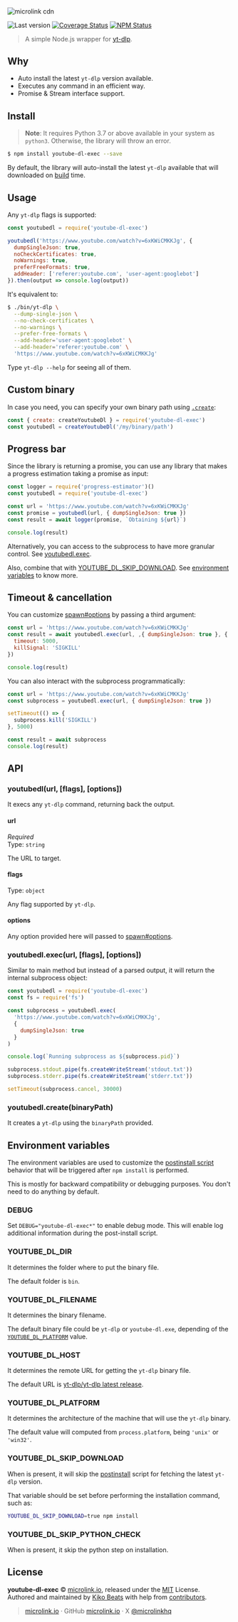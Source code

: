 <picture>
  <source media="(prefers-color-scheme: dark)" srcset="https://github.com/microlinkhq/cdn/raw/master/dist/logo/banner-dark.png">
  <img alt="microlink cdn" src="https://github.com/microlinkhq/cdn/raw/master/dist/logo/banner.png" align="center">
</picture>
&nbsp;

![Last version](https://img.shields.io/github/tag/microlinkhq/youtube-dl-exec.svg?style=flat-square)
[![Coverage Status](https://img.shields.io/coveralls/microlinkhq/youtube-dl-exec.svg?style=flat-square)](https://coveralls.io/github/microlinkhq/youtube-dl-exec)
[![NPM Status](https://img.shields.io/npm/dm/youtube-dl-exec.svg?style=flat-square)](https://www.npmjs.org/package/youtube-dl-exec)

> A simple Node.js wrapper for [yt-dlp](https://github.com/yt-dlp/yt-dlp).

## Why

- Auto install the latest `yt-dlp` version available.
- Executes any command in an efficient way.
- Promise & Stream interface support.

## Install

> **Note**: It requires Python 3.7 or above available in your system as `python3`. Otherwise, the library will throw an error.

```bash
$ npm install youtube-dl-exec --save
```

By default, the library will auto-install the latest `yt-dlp` available that will downloaded on [build](https://github.com/microlinkhq/youtube-dl-exec/blob/master/package.json#L70) time.

## Usage

Any `yt-dlp` flags is supported:

```js
const youtubedl = require('youtube-dl-exec')

youtubedl('https://www.youtube.com/watch?v=6xKWiCMKKJg', {
  dumpSingleJson: true,
  noCheckCertificates: true,
  noWarnings: true,
  preferFreeFormats: true,
  addHeader: ['referer:youtube.com', 'user-agent:googlebot']
}).then(output => console.log(output))
```

It's equivalent to:

```bash
$ ./bin/yt-dlp \
  --dump-single-json \
  --no-check-certificates \
  --no-warnings \
  --prefer-free-formats \
  --add-header='user-agent:googlebot' \
  --add-header='referer:youtube.com' \
  'https://www.youtube.com/watch?v=6xKWiCMKKJg'
```

Type `yt-dlp --help` for seeing all of them.

## Custom binary

In case you need, you can specify your own binary path using [`.create`]():

```js
const { create: createYoutubeDl } = require('youtube-dl-exec')
const youtubedl = createYoutubeDl('/my/binary/path')
```

## Progress bar

Since the library is returning a promise, you can use any library that makes a progress estimation taking a promise as input:

```js
const logger = require('progress-estimator')()
const youtubedl = require('youtube-dl-exec')

const url = 'https://www.youtube.com/watch?v=6xKWiCMKKJg'
const promise = youtubedl(url, { dumpSingleJson: true })
const result = await logger(promise, `Obtaining ${url}`)

console.log(result)
```

Alternatively, you can access to the subprocess to have more granular control. See [youtubedl.exec](https://github.com/microlinkhq/youtube-dl-exec#youtubedlexecurl-flags-options).

Also, combine that with [YOUTUBE_DL_SKIP_DOWNLOAD](#youtube_dl_skip_download). See [environment variables](#environment-variables) to know more.

## Timeout & cancellation

You can customize [spawn#options](https://nodejs.org/api/child_process.html#child_processspawncommand-args-options) by passing a third argument:

```js
const url = 'https://www.youtube.com/watch?v=6xKWiCMKKJg'
const result = await youtubedl.exec(url, ,{ dumpSingleJson: true }, {
  timeout: 5000,
  killSignal: 'SIGKILL'
})

console.log(result)
```

You can also interact with the subprocess programmatically:

```js
const url = 'https://www.youtube.com/watch?v=6xKWiCMKKJg'
const subprocess = youtubedl.exec(url, { dumpSingleJson: true })

setTimeout(() => {
  subprocess.kill('SIGKILL')
}, 5000)

const result = await subprocess
console.log(result)
```

## API

### youtubedl(url, [flags], [options])

It execs any `yt-dlp` command, returning back the output.

#### url

_Required_<br>
Type: `string`

The URL to target.

#### flags

Type: `object`

Any flag supported by `yt-dlp`.

#### options

Any option provided here will passed to [spawn#options](https://nodejs.org/api/child_process.html#child_processspawncommand-args-options).

### youtubedl.exec(url, [flags], [options])

Similar to main method but instead of a parsed output, it will return the internal subprocess object:

```js
const youtubedl = require('youtube-dl-exec')
const fs = require('fs')

const subprocess = youtubedl.exec(
  'https://www.youtube.com/watch?v=6xKWiCMKKJg',
  {
    dumpSingleJson: true
  }
)

console.log(`Running subprocess as ${subprocess.pid}`)

subprocess.stdout.pipe(fs.createWriteStream('stdout.txt'))
subprocess.stderr.pipe(fs.createWriteStream('stderr.txt'))

setTimeout(subprocess.cancel, 30000)
```

### youtubedl.create(binaryPath)

It creates a `yt-dlp` using the `binaryPath` provided.

## Environment variables

The environment variables are used to customize the [postinstall script](https://github.com/microlinkhq/youtube-dl-exec/blob/master/scripts/postinstall.js) behavior that will be triggered after `npm install` is performed.

This is mostly for backward compatibility or debugging purposes. You don't need to do anything by default.

### DEBUG

Set `DEBUG="youtube-dl-exec*"` to enable debug mode. This will enable log additional information during the post-install script.

### YOUTUBE_DL_DIR

It determines the folder where to put the binary file.

The default folder is `bin`.

### YOUTUBE_DL_FILENAME

It determines the binary filename.

The default binary file could be `yt-dlp` or `youtube-dl.exe`, depending of the [`YOUTUBE_DL_PLATFORM`](#youtube_dl_platform) value.

### YOUTUBE_DL_HOST

It determines the remote URL for getting the `yt-dlp` binary file.

The default URL is [yt-dlp/yt-dlp latest release](https://github.com/yt-dlp/yt-dlp/releases/latest).

### YOUTUBE_DL_PLATFORM

It determines the architecture of the machine that will use the `yt-dlp` binary.

The default value will computed from `process.platform`, being `'unix'` or `'win32'`.

### YOUTUBE_DL_SKIP_DOWNLOAD

When is present, it will skip the [postinstall](/scripts/postinstall.js) script for fetching the latest `yt-dlp` version.

That variable should be set before performing the installation command, such as:

```bash
YOUTUBE_DL_SKIP_DOWNLOAD=true npm install
```

### YOUTUBE_DL_SKIP_PYTHON_CHECK

When is present, it skip the python step on installation.

## License

**youtube-dl-exec** © [microlink.io](https://microlink.io), released under the [MIT](https://github.com/microlinkhq/youtube-dl-exec/blob/master/LICENSE.md) License.<br>
Authored and maintained by [Kiko Beats](https://kikobeats.com) with help from [contributors](https://github.com/microlinkhq/youtube-dl-exec/contributors).

> [microlink.io](https://microlink.io) · GitHub [microlink.io](https://github.com/microlinkhq) · X [@microlinkhq](https://x.com/microlinkhq)
